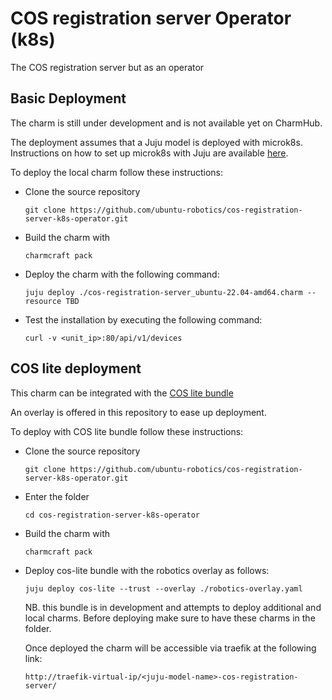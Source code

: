 # COS registration server Operator (k8s)

The COS registration server but as an operator

## Basic Deployment

The charm is still under development and is not available yet on CharmHub.

The deployment assumes that a Juju model is deployed with microk8s. Instructions on how to set up microk8s with Juju are available [here](https://juju.is/docs/sdk/set-up-your-development-environment#heading--install-microk8s).

To deploy the local charm follow these instructions:

- Clone the source repository
  
  ```
  git clone https://github.com/ubuntu-robotics/cos-registration-server-k8s-operator.git
  ```

- Build the charm with

  ```
  charmcraft pack
  ```

- Deploy the charm with the following command:

  ```
  juju deploy ./cos-registration-server_ubuntu-22.04-amd64.charm --resource TBD
  ```

- Test the installation by executing the following command:

  ```
  curl -v <unit_ip>:80/api/v1/devices
  ```



## COS lite deployment

This charm can be integrated with the [COS lite bundle](https://github.com/canonical/cos-lite-bundle)

An overlay is offered in this repository to ease up deployment.

To deploy with COS lite bundle follow these instructions:

- Clone the source repository

  ```
  git clone https://github.com/ubuntu-robotics/cos-registration-server-k8s-operator.git
  ```

- Enter the folder

  ```
  cd cos-registration-server-k8s-operator
  ```

- Build the charm with

  ```
  charmcraft pack
  ```

- Deploy cos-lite bundle with the robotics overlay as follows:

  ```
  juju deploy cos-lite --trust --overlay ./robotics-overlay.yaml
  ```
  NB. this bundle is in development and attempts to deploy additional and local charms. Before deploying make sure to have these charms in the folder.

  Once deployed the charm will be accessible via traefik at the following link:

  ```
  http://traefik-virtual-ip/<juju-model-name>-cos-registration-server/
  ```
